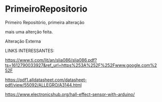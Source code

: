 # PrimeiroRepositorio
 Primeiro Repositório, primeira alteração

 mais uma alterção feita.
 
 Alteração Externa

LINKS INTERESSANTES:

https://www.ti.com/lit/an/slia086/slia086.pdf?ts=1612790033927&ref_url=https%253A%252F%252Fwww.google.com%252F

https://pdf1.alldatasheet.com/datasheet-pdf/view/55092/ALLEGRO/A3144.html

https://www.electronicshub.org/hall-effect-sensor-with-arduino/
